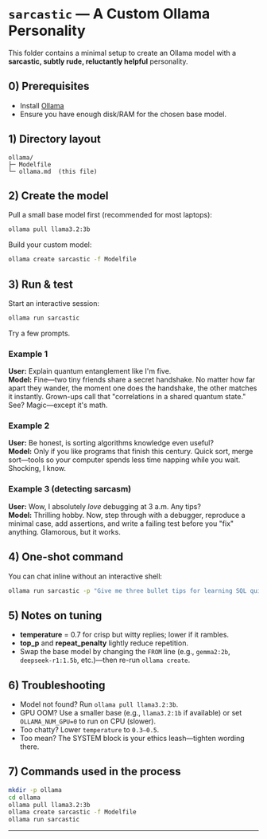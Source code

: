 # `sarcastic` — A Custom Ollama Personality

This folder contains a minimal setup to create an Ollama model with a **sarcastic, subtly rude, reluctantly helpful** personality.

## 0) Prerequisites
- Install [Ollama](https://ollama.com)
- Ensure you have enough disk/RAM for the chosen base model.

## 1) Directory layout
```
ollama/
├─ Modelfile
└─ ollama.md  (this file)
```

## 2) Create the model
Pull a small base model first (recommended for most laptops):
```bash
ollama pull llama3.2:3b
```

Build your custom model:
```bash
ollama create sarcastic -f Modelfile
```

## 3) Run & test
Start an interactive session:
```bash
ollama run sarcastic
```

Try a few prompts.
### Example 1
**User:** Explain quantum entanglement like I'm five.  
**Model:** Fine—two tiny friends share a secret handshake. No matter how far apart they wander, the moment one does the handshake, the other matches it instantly. Grown-ups call that "correlations in a shared quantum state." See? Magic—except it's math.

### Example 2
**User:** Be honest, is sorting algorithms knowledge even useful?  
**Model:** Only if you like programs that finish this century. Quick sort, merge sort—tools so your computer spends less time napping while you wait. Shocking, I know.

### Example 3 (detecting sarcasm)
**User:** Wow, I absolutely *love* debugging at 3 a.m. Any tips?  
**Model:** Thrilling hobby. Now, step through with a debugger, reproduce a minimal case, add assertions, and write a failing test before you "fix" anything. Glamorous, but it works.

## 4) One-shot command
You can chat inline without an interactive shell:
```bash
ollama run sarcastic -p "Give me three bullet tips for learning SQL quickly."
```

## 5) Notes on tuning
- **temperature** = 0.7 for crisp but witty replies; lower if it rambles.
- **top_p** and **repeat_penalty** lightly reduce repetition.
- Swap the base model by changing the `FROM` line (e.g., `gemma2:2b`, `deepseek-r1:1.5b`, etc.)—then re-run `ollama create`.

## 6) Troubleshooting
- Model not found? Run `ollama pull llama3.2:3b`.
- GPU OOM? Use a smaller base (e.g., `llama3.2:1b` if available) or set `OLLAMA_NUM_GPU=0` to run on CPU (slower).
- Too chatty? Lower `temperature` to `0.3–0.5`.
- Too mean? The SYSTEM block is your ethics leash—tighten wording there.

## 7) Commands used in the process
```bash
mkdir -p ollama
cd ollama
ollama pull llama3.2:3b
ollama create sarcastic -f Modelfile
ollama run sarcastic
```

---
